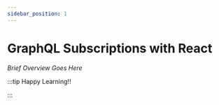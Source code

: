 ```yaml
---
sidebar_position: 1
---
```


# GraphQL Subscriptions with React

_Brief Overview Goes Here_

:::tip Happy Learning!!

<QuestButton text="Go To Quest" link="" />

:::
